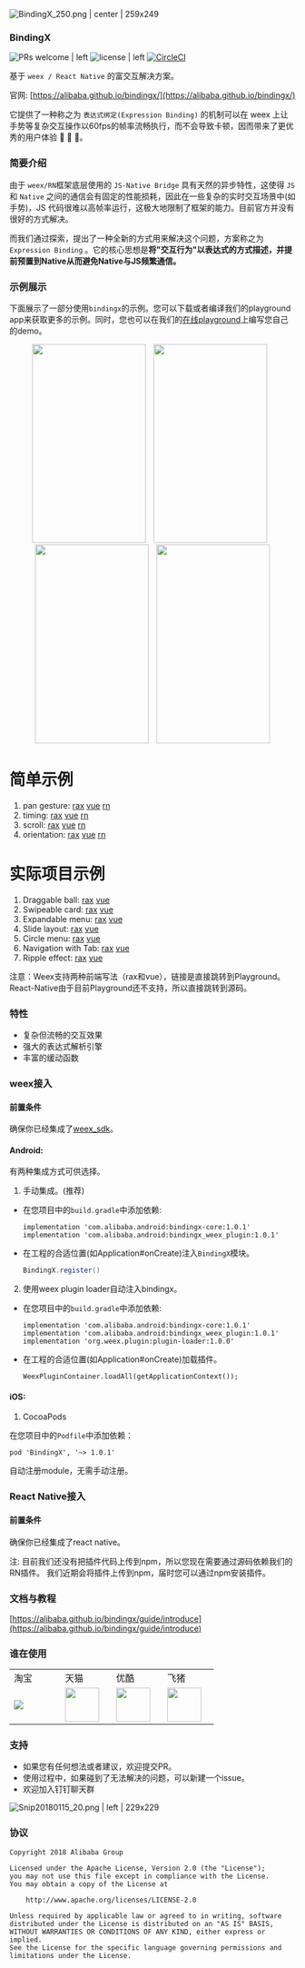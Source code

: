 

![BindingX_250.png | center | 259x249](https://img.alicdn.com/tfs/TB1ZG58bb1YBuNjSszeXXablFXa-400-400.png_250x250.jpg "")

### BindingX

![PRs welcome | left](https://img.shields.io/badge/PRs-welcome-brightgreen.svg "")
![license | left](https://img.shields.io/badge/license-Apache--2.0-brightgreen.svg "")
[![CircleCI](https://circleci.com/gh/alibaba/bindingx/tree/master.svg?style=svg)](https://circleci.com/gh/alibaba/bindingx/tree/master)

基于 `weex / React Native` 的富交互解决方案。

官网: [https://alibaba.github.io/bindingx/](https://alibaba.github.io/bindingx/)

它提供了一种称之为 `表达式绑定(Expression Binding)` 的机制可以在 weex 上让手势等复杂交互操作以60fps的帧率流畅执行，而不会导致卡顿，因而带来了更优秀的用户体验 :tada: :tada: :tada:。

### 简要介绍

由于 `weex/RN`框架底层使用的 `JS-Native Bridge` 具有天然的异步特性，这使得 `JS` 和 `Native` 之间的通信会有固定的性能损耗，因此在一些复杂的实时交互场景中(如手势)，JS 代码很难以高帧率运行，这极大地限制了框架的能力。目前官方并没有很好的方式解决。

而我们通过探索，提出了一种全新的方式用来解决这个问题，方案称之为 `Expression Binding` 。它的核心思想是**将"交互行为"以表达式的方式描述，并提前预置到Native从而避免Native与JS频繁通信。**

### 示例展示

下面展示了一部分使用`bindingx`的示例。您可以下载或者编译我们的playground app来获取更多的示例。同时，您也可以在我们的[在线playground](https://alibaba.github.io/bindingx/playground)上编写您自己的demo。

<div align="center">
    <img style="margin-right:10px" src="https://gw.alicdn.com/tfs/TB1fES5bhGYBuNjy0FnXXX5lpXa-320-563.gif" width = "200" height = "350"/>
    <img style="margin-right:10px" src="https://gw.alicdn.com/tfs/TB1hOaKbbGYBuNjy0FoXXciBFXa-320-563.gif" width = "200" height = "350"/>
    <img style="margin-right:10px" src="https://gw.alicdn.com/tfs/TB1LCmUbkyWBuNjy0FpXXassXXa-320-563.gif" width = "200" height = "350"/>
    <img src="https://gw.alicdn.com/tfs/TB1FRGZbeuSBuNjy1XcXXcYjFXa-320-563.gif" width = "200" height = "350"/>
</div>


# 简单示例
  1. pan gesture: [rax](https://jsplayground.taobao.org/raxplayground/34ceb3e5-8927-4e0c-a282-2dd37c9d7b74)  [vue](https://jsplayground.taobao.org/vueplayground/1518d8ac-4403-414f-ba83-616eb8b77dc6)  [rn](https://github.com/alibaba/bindingx/blob/master/react-native/example/src/AnimatedBall.js)
  2. timing: [rax](https://jsplayground.taobao.org/raxplayground/31211efb-d643-4cd0-8e9e-46b0c29ddd50)  [vue](https://jsplayground.taobao.org/vueplayground/6a016074-225c-461e-bfa7-b73b8336ea3d)  [rn](https://github.com/alibaba/bindingx/blob/master/react-native/example/src/TimingDemo.js)
  3. scroll: [rax](https://jsplayground.taobao.org/raxplayground/8e3b0234-f218-41e2-b146-db76a00e4096)  [vue](https://jsplayground.taobao.org/vueplayground/0fe39539-f08c-4be0-a589-499be32f6351)  [rn](https://github.com/alibaba/bindingx/blob/master/react-native/example/src/ScrollViewDemo.js)
  4. orientation: [rax](https://jsplayground.taobao.org/raxplayground/1d3ed4e1-506b-4308-bffa-ecf241a0cc70)  [vue](https://jsplayground.taobao.org/vueplayground/18a9115c-c85b-4a12-a1b2-2b0c401a6eb6)  [rn](https://github.com/alibaba/bindingx/blob/master/react-native/example/src/OrientationDemo.js)

# 实际项目示例
  1. Draggable ball: [rax](https://jsplayground.taobao.org/raxplayground/3ec5c8ef-42ff-47fb-9791-4bd7c257b4a7)  [vue](https://jsplayground.taobao.org/vueplayground/de9c7e84-2dc0-4873-8bb0-ce899e64f6ab)
  2. Swipeable card: [rax](https://jsplayground.taobao.org/raxplayground/7ac0f12b-72e7-4aa5-b398-693ba7b34cd6)  [vue](https://jsplayground.taobao.org/vueplayground/9e4899f6-0fe1-4ffa-86ec-b9c28d22bae9)
  3. Expandable menu: [rax](https://jsplayground.taobao.org/raxplayground/3f93ffd1-3028-4a9e-9e94-0188973bc44b)  [vue](https://jsplayground.taobao.org/vueplayground/3a388c50-18f8-45d3-b1cf-3f5f0c226c19)
  4. Slide layout: [rax](https://jsplayground.taobao.org/raxplayground/34e0eae9-ca2d-481f-94b5-239732651eeb)  [vue](https://jsplayground.taobao.org/vueplayground/925802dc-c7c9-4309-b1e1-f83458bb39c4)
  5. Circle menu: [rax](https://jsplayground.taobao.org/raxplayground/0b2fa94c-b107-422f-8c2c-60481af89d31)  [vue](https://jsplayground.taobao.org/vueplayground/42ffd6b2-9ff6-4161-8224-34779b3af7e6)
  6. Navigation with Tab: [rax](https://jsplayground.taobao.org/raxplayground/b8583160-f63f-4ab6-9f98-af7a3da283f8)  [vue](https://jsplayground.taobao.org/vueplayground/2f9e0733-b853-4d97-b350-2630c1a50c83)
  7. Ripple effect: [rax](https://jsplayground.taobao.org/raxplayground/c4a295f5-bec2-485e-8e05-de80c7274191)  [vue](https://jsplayground.taobao.org/vueplayground/2741ac64-3956-4dc9-ad61-d59b5768d97f)

注意：Weex支持两种前端写法（rax和vue），链接是直接跳转到Playground。 React-Native由于目前Playground还不支持，所以直接跳转到源码。

### 特性

* 复杂但流畅的交互效果
* 强大的表达式解析引擎
* 丰富的缓动函数


### weex接入

#### 前置条件

确保你已经集成了[weex_sdk](https://github.com/apache/incubator-weex)。

#### Android:

有两种集成方式可供选择。

1. 手动集成。(推荐)


  * 在您项目中的`build.gradle`中添加依赖:


      ```
      implementation 'com.alibaba.android:bindingx-core:1.0.1'
      implementation 'com.alibaba.android:bindingx_weex_plugin:1.0.1'
      ```

  * 在工程的合适位置(如Application#onCreate)注入`BindingX`模块。


      ```java
      BindingX.register()
      ```

2. 使用weex plugin loader自动注入bindingx。


  * 在您项目中的`build.gradle`中添加依赖:


      ```plain
      implementation 'com.alibaba.android:bindingx-core:1.0.1'
      implementation 'com.alibaba.android:bindingx_weex_plugin:1.0.1'
      implementation 'org.weex.plugin:plugin-loader:1.0.0'
      ```

  * 在工程的合适位置(如Application#onCreate)加载插件。


      ```plain
      WeexPluginContainer.loadAll(getApplicationContext());
      ```

#### iOS:

1. CocoaPods

在您项目中的`Podfile`中添加依赖：

  ```
  pod 'BindingX', '~> 1.0.1'
  ```

自动注册module，无需手动注册。

### React Native接入
#### 前置条件

确保你已经集成了react native。

注: 目前我们还没有把插件代码上传到npm，所以您现在需要通过源码依赖我们的RN插件。
我们近期会将插件上传到npm，届时您可以通过npm安装插件。

### 文档与教程

[https://alibaba.github.io/bindingx/guide/introduce](https://alibaba.github.io/bindingx/guide/introduce)

### 谁在使用


<div class="bi-table">
 <table>
   <colgroup><col width="90px"><col width="90px"><col width="90px"><col width="90px"></colgroup>
   <tbody>
    <tr>
      <td><div data-type="p">淘宝</div></td>
      <td><div data-type="p">天猫</div></td>
      <td><div data-type="p">优酷</div></td>
      <td><div data-type="p">飞猪</div></td>
    </tr>
    <tr>
      <td><div data-type="p"></div><div data-type="image" data-display="block" data-align="left" data-src="https://img.alicdn.com/tfs/TB1N.thdzuhSKJjSspjXXci8VXa-256-256.png_60x60.jpg" data-width=><span><img src="https://img.alicdn.com/tfs/TB1N.thdzuhSKJjSspjXXci8VXa-256-256.png_60x60.jpg" width=""/></span></div></td>
      <td><div data-type="p"></div><div data-type="image" data-display="block" data-align="left" data-src="https://gw.alipayobjects.com/zos/skylark/f893e0a7-b7d6-4bdf-8f7a-986d48ad3db6/2018/png/2d0020da-e40a-431e-8ddc-49a6b7e118c7.png" data-width=60><span><img src="https://gw.alipayobjects.com/zos/skylark/f893e0a7-b7d6-4bdf-8f7a-986d48ad3db6/2018/png/2d0020da-e40a-431e-8ddc-49a6b7e118c7.png" width="60"/></span></div><div data-type="p"></div></td>
      <td><div data-type="p"></div><div data-type="image" data-display="block" data-align="left" data-src="https://gw.alipayobjects.com/zos/skylark/3c32d6f3-1336-4d25-ab9a-1c1d82316c4f/2018/png/5122a38d-f4c3-47a2-b4e5-6d3c9095f8c6.png" data-width=60><span><img src="https://gw.alipayobjects.com/zos/skylark/3c32d6f3-1336-4d25-ab9a-1c1d82316c4f/2018/png/5122a38d-f4c3-47a2-b4e5-6d3c9095f8c6.png" width="60"/></span></div></td>
      <td><div data-type="p"></div><div data-type="image" data-display="block" data-align="left" data-src="https://gw.alipayobjects.com/zos/skylark/c1c0b23b-e10b-400c-a05b-b59e031fcc55/2018/png/bc25abf1-6c1a-4af9-b42a-6f314af02979.png" data-width=60><span><img src="https://gw.alipayobjects.com/zos/skylark/c1c0b23b-e10b-400c-a05b-b59e031fcc55/2018/png/bc25abf1-6c1a-4af9-b42a-6f314af02979.png" width="60"/></span></div><div data-type="p"></div></td>
    </tr>
   </tbody>
 </table>
</div>

### 支持

* 如果您有任何想法或者建议，欢迎提交PR。
* 使用过程中，如果碰到了无法解决的问题，可以新建一个issue。
* 欢迎加入钉钉聊天群


![Snip20180115_20.png | left | 229x229](https://gw.alipayobjects.com/zos/skylark/fc869da6-10d4-4f27-b21e-104f1c27fcb5/2018/png/229d5857-b02b-44a3-b654-794fb1a47ddf.png "")

### 协议

```
Copyright 2018 Alibaba Group

Licensed under the Apache License, Version 2.0 (the "License");
you may not use this file except in compliance with the License.
You may obtain a copy of the License at

    http://www.apache.org/licenses/LICENSE-2.0

Unless required by applicable law or agreed to in writing, software
distributed under the License is distributed on an "AS IS" BASIS,
WITHOUT WARRANTIES OR CONDITIONS OF ANY KIND, either express or implied.
See the License for the specific language governing permissions and
limitations under the License.
```
